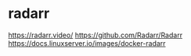 # radarr

https://radarr.video/
https://github.com/Radarr/Radarr
https://docs.linuxserver.io/images/docker-radarr

